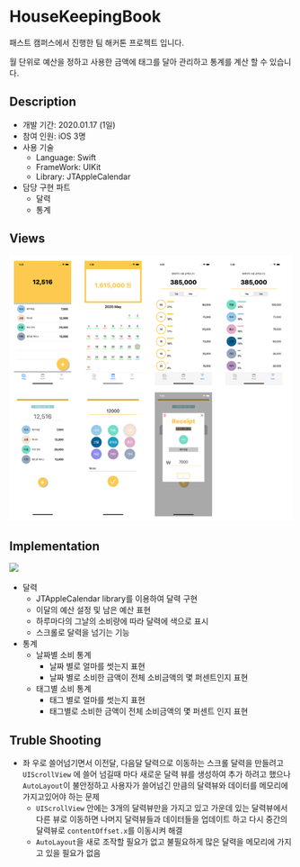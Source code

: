 # HouseKeepingBook

패스트 캠퍼스에서 진행한 팀 해커톤 프로젝트 입니다.

월 단위로 예산을 정하고 사용한 금액에 태그를 달아 관리하고 통계를 계산 할 수 있습니다.



## Description

- 개발 기간: 2020.01.17 (1일)
- 참여 인원: iOS 3명
- 사용 기술
  - Language: Swift
  - FrameWork: UIKit
  - Library: JTAppleCalendar
- 담당 구현 파트
  - 달력
  - 통계

## Views

<img src = "https://github.com/JoongChangYang/HouseKeepingBook/blob/master/assets/HouseKeepingBook_synthesize.png"></img>

## Implementation

<img src = "https://github.com/JoongChangYang/HouseKeepingBook/blob/master/assets/housekeepingbook-x4.gif"></img>

- 달력
  - JTAppleCalendar library를 이용하여 달력 구현
  - 이달의 예산 설정 및 남은 예산 표현
  - 하루마다의 그날의 소비량에 따라 달력에 색으로 표시
  - 스크롤로 달력을 넘기는 기능
- 통계
  - 날짜별 소비 통계
    - 날짜 별로 얼마를 썻는지 표현
    - 날짜 별로 소비한 금액이 전체 소비금액의 몇 퍼센트인지 표현
  - 태그별 소비 통계
    - 태그 별로 얼마를 썻는지 표현
    - 태그별로 소비한 금액이 전체 소비금액의 몇 퍼센트 인지 표현 

## Truble Shooting

- 좌 우로 쓸어넘기면서 이전달, 다음달 달력으로 이동하는 스크롤 달력을 만들려고 `UIScrollView` 에 쓸어 넘길때 마다 새로운 달력 뷰를 생성하여 추가 하려고 했으나 `AutoLayout`이 불안정하고 사용자가 쓸어넘긴 만큼의 달력뷰와 데이터를 메모리에 가지고있어야 하는 문제
  - `UIScrollView` 안에는 3개의 달력뷰만을 가지고 있고 가운데 있는 달력뷰에서 다른 뷰로 이동하면 나머지 달력뷰들과 데이터들을 업데이트 하고 다시 중간의 달력뷰로 `contentOffset.x`를 이동시켜 해결 
  - `AutoLayout`을 새로 조작할 필요가 없고 불필요하게 많은 달력을 메모리에 가지고 있을 필요가 없음